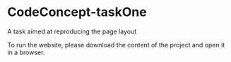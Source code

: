 # CodeConcept-taskOne


A task aimed at reproducing the page layout


To run the website, please download the content of the project and open it in a browser.
